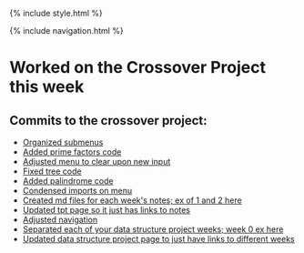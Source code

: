 {% include style.html %}

{% include navigation.html %}

# Worked on the Crossover Project this week

## Commits to the crossover project:

- [Organized submenus](https://github.com/lucasho22/flask_portfolio/commit/b8a895c449eed9978e2c12e101a6d5ee4175614d)
- [Added prime factors code](https://github.com/lucasho22/flask_portfolio/commit/ad1df15bc90969bc3f7e6a02856245389d6e3892)
- [Adjusted menu to clear upon new input](https://github.com/lucasho22/flask_portfolio/commit/6de1522803f0dabb47bb00ccc11e56e714ed9373)
- [Fixed tree code](https://github.com/lucasho22/flask_portfolio/commit/ea6fdb4ee3b4c6646b7c490b76371f7a5e5efea2)
- [Added palindrome code](https://github.com/lucasho22/flask_portfolio/commit/a552194d53edc6d2c2d4ca4deb43a39cf3a6d0d2)
- [Condensed imports on menu](https://github.com/lucasho22/flask_portfolio/commit/fd7ff412add09a259dbf733469443bda9511f59c)
- [Created md files for each week's notes; ex of 1 and 2 here](https://github.com/lucasho22/flask_portfolio/commit/462d50057eabbb8f92280b34447af69147fd8d98)
- [Updated tpt page so it just has links to notes](https://github.com/lucasho22/flask_portfolio/commit/1df24957424791d73a10e1138d088aa048bc9f35)
- [Adjusted navigation](https://github.com/lucasho22/flask_portfolio/commit/36ab1a191b5f30b46f7d1d4ae77607c8baa74395)
- [Separated each of your data structure project weeks; week 0 ex here](https://github.com/lucasho22/flask_portfolio/commit/6a8e79239223354a1609c365d12eaaf10d2eb049)
- [Updated data structure project page to just have links to different weeks](https://github.com/lucasho22/flask_portfolio/commit/55ed9940210d99527f6568a7870b4aedd2730347)
